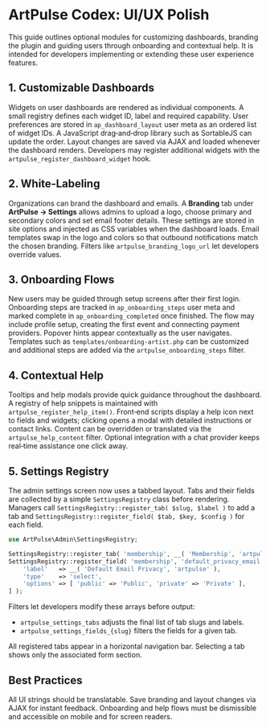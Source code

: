 # ArtPulse Codex: UI/UX Polish

This guide outlines optional modules for customizing dashboards, branding the plugin and guiding users through onboarding and contextual help. It is intended for developers implementing or extending these user experience features.

## 1. Customizable Dashboards

Widgets on user dashboards are rendered as individual components. A small registry defines each widget ID, label and required capability. User preferences are stored in `ap_dashboard_layout` user meta as an ordered list of widget IDs. A JavaScript drag‑and‑drop library such as SortableJS can update the order. Layout changes are saved via AJAX and loaded whenever the dashboard renders. Developers may register additional widgets with the `artpulse_register_dashboard_widget` hook.

## 2. White‑Labeling

Organizations can brand the dashboard and emails. A **Branding** tab under **ArtPulse → Settings** allows admins to upload a logo, choose primary and secondary colors and set email footer details. These settings are stored in site options and injected as CSS variables when the dashboard loads. Email templates swap in the logo and colors so that outbound notifications match the chosen branding. Filters like `artpulse_branding_logo_url` let developers override values.

## 3. Onboarding Flows

New users may be guided through setup screens after their first login. Onboarding steps are tracked in `ap_onboarding_steps` user meta and marked complete in `ap_onboarding_completed` once finished. The flow may include profile setup, creating the first event and connecting payment providers. Popover hints appear contextually as the user navigates. Templates such as `templates/onboarding-artist.php` can be customized and additional steps are added via the `artpulse_onboarding_steps` filter.

## 4. Contextual Help

Tooltips and help modals provide quick guidance throughout the dashboard. A registry of help snippets is maintained with `artpulse_register_help_item()`. Front‑end scripts display a help icon next to fields and widgets; clicking opens a modal with detailed instructions or contact links. Content can be overridden or translated via the `artpulse_help_content` filter. Optional integration with a chat provider keeps real‑time assistance one click away.

## 5. Settings Registry

The admin settings screen now uses a tabbed layout. Tabs and their fields are
collected by a simple `SettingsRegistry` class before rendering. Managers call
`SettingsRegistry::register_tab( $slug, $label )` to add a tab and
`SettingsRegistry::register_field( $tab, $key, $config )` for each field.

```php
use ArtPulse\Admin\SettingsRegistry;

SettingsRegistry::register_tab( 'membership', __( 'Membership', 'artpulse' ) );
SettingsRegistry::register_field( 'membership', 'default_privacy_email', [
    'label'   => __( 'Default Email Privacy', 'artpulse' ),
    'type'    => 'select',
    'options' => [ 'public' => 'Public', 'private' => 'Private' ],
] );
```

Filters let developers modify these arrays before output:

- `artpulse_settings_tabs` adjusts the final list of tab slugs and labels.
- `artpulse_settings_fields_{slug}` filters the fields for a given tab.

All registered tabs appear in a horizontal navigation bar. Selecting a tab shows
only the associated form section.

## Best Practices

All UI strings should be translatable. Save branding and layout changes via AJAX for instant feedback. Onboarding and help flows must be dismissible and accessible on mobile and for screen readers.
